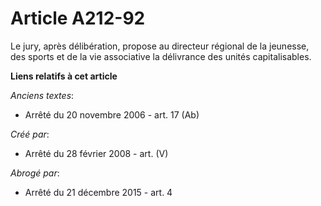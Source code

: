 # Article A212-92

Le jury, après délibération, propose au directeur régional de la jeunesse, des sports et de la vie associative la délivrance
des unités capitalisables.

**Liens relatifs à cet article**

_Anciens textes_:

  - Arrêté du 20 novembre 2006 - art. 17 (Ab)

_Créé par_:

  - Arrêté du 28 février 2008 - art. (V)

_Abrogé par_:

  - Arrêté du 21 décembre 2015 - art. 4
